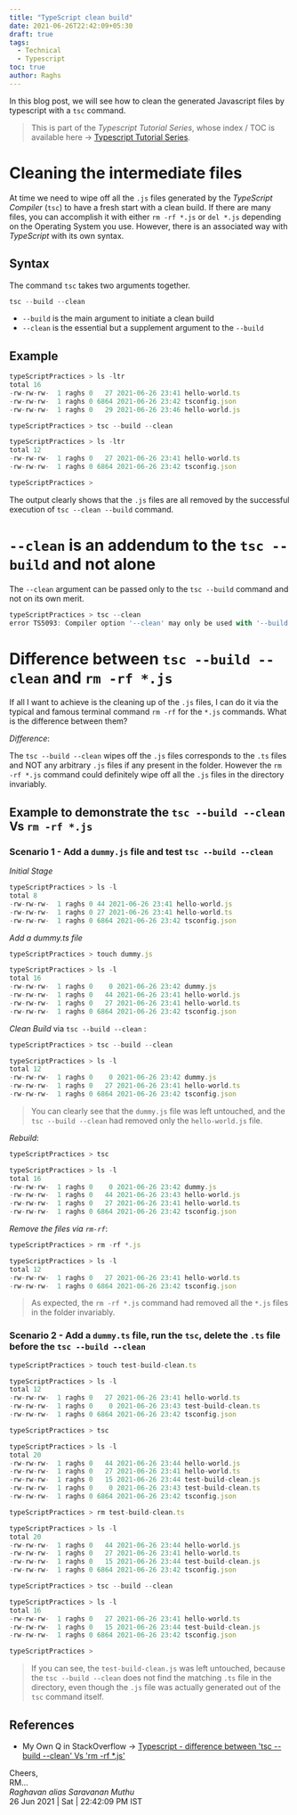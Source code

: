 ```yaml
---
title: "TypeScript clean build"
date: 2021-06-26T22:42:09+05:30
draft: true
tags:
  - Technical
  - Typescript
toc: true
author: Raghs
---
```


In this blog post, we will see how to clean the generated Javascript files by typescript with a `tsc` command.

<!--more-->

> This is part of the _Typescript Tutorial Series_, whose index / TOC is available here &rarr; [Typescript Tutorial Series](../typescript-tutorial-series/).

# Cleaning the intermediate files 

At time we need to wipe off all the `.js` files generated by the *TypeScript Compiler* (`tsc`) to have a fresh start with a clean build. If there are many files, you can accomplish it with either `rm -rf *.js` or `del *.js` depending on the Operating System you use. However, there is an associated way with *TypeScript* with its own syntax.

## Syntax

The command `tsc` takes two arguments together.

```ts
tsc --build --clean
```

* `--build` is the main argument to initiate a clean build 
* `--clean` is the essential but a supplement argument to the `--build` 

## Example 

```ts
typeScriptPractices > ls -ltr
total 16
-rw-rw-rw-  1 raghs 0   27 2021-06-26 23:41 hello-world.ts
-rw-rw-rw-  1 raghs 0 6864 2021-06-26 23:42 tsconfig.json
-rw-rw-rw-  1 raghs 0   29 2021-06-26 23:46 hello-world.js

typeScriptPractices > tsc --build --clean

typeScriptPractices > ls -ltr 
total 12
-rw-rw-rw-  1 raghs 0   27 2021-06-26 23:41 hello-world.ts
-rw-rw-rw-  1 raghs 0 6864 2021-06-26 23:42 tsconfig.json

typeScriptPractices >
```

The output clearly shows that the `.js` files are all removed by the successful execution of `tsc --clean --build` command. 

# `--clean` is an addendum to the `tsc --build` and not alone

The `--clean` argument can be passed only to the `tsc --build` command and not on its own merit. 

```ts
typeScriptPractices > tsc --clean
error TS5093: Compiler option '--clean' may only be used with '--build'.
```

# Difference between `tsc --build --clean` and `rm -rf *.js`

If all I want to achieve is the cleaning up of the `.js` files, I can do it via the typical and famous terminal command `rm -rf` for the `*.js` commands. What is the difference between them? 

*Difference*:

The `tsc --build --clean` wipes off the `.js` files corresponds to the `.ts` files and NOT any arbitrary `.js` files if any present in the folder. However the `rm -rf *.js` command could definitely wipe off all the `.js` files in the directory invariably. 

## Example to demonstrate the `tsc --build --clean` Vs `rm -rf *.js`

### Scenario 1 - Add a `dummy.js` file and test `tsc --build --clean`

*Initial Stage* 

```ts
typeScriptPractices > ls -l
total 8
-rw-rw-rw-  1 raghs 0 44 2021-06-26 23:41 hello-world.js
-rw-rw-rw-  1 raghs 0 27 2021-06-26 23:41 hello-world.ts
-rw-rw-rw-  1 raghs 0 6864 2021-06-26 23:42 tsconfig.json 
```

*Add a dummy.ts file* 
```ts
typeScriptPractices > touch dummy.js

typeScriptPractices > ls -l
total 16
-rw-rw-rw-  1 raghs 0    0 2021-06-26 23:42 dummy.js      
-rw-rw-rw-  1 raghs 0   44 2021-06-26 23:41 hello-world.js
-rw-rw-rw-  1 raghs 0   27 2021-06-26 23:41 hello-world.ts
-rw-rw-rw-  1 raghs 0 6864 2021-06-26 23:42 tsconfig.json 
```

*Clean Build* via `tsc --build --clean` :

```ts
typeScriptPractices > tsc --build --clean

typeScriptPractices > ls -l
total 12
-rw-rw-rw-  1 raghs 0    0 2021-06-26 23:42 dummy.js
-rw-rw-rw-  1 raghs 0   27 2021-06-26 23:41 hello-world.ts
-rw-rw-rw-  1 raghs 0 6864 2021-06-26 23:42 tsconfig.json
```

> You can clearly see that the `dummy.js` file was left untouched, and the `tsc --build --clean` had removed only the `hello-world.js` file. 

*Rebuild*:
```ts
typeScriptPractices > tsc

typeScriptPractices > ls -l
total 16
-rw-rw-rw-  1 raghs 0    0 2021-06-26 23:42 dummy.js
-rw-rw-rw-  1 raghs 0   44 2021-06-26 23:43 hello-world.js
-rw-rw-rw-  1 raghs 0   27 2021-06-26 23:41 hello-world.ts
-rw-rw-rw-  1 raghs 0 6864 2021-06-26 23:42 tsconfig.json
```

*Remove the files via `rm-rf`*:

```ts
typeScriptPractices > rm -rf *.js

typeScriptPractices > ls -l
total 12
-rw-rw-rw-  1 raghs 0   27 2021-06-26 23:41 hello-world.ts
-rw-rw-rw-  1 raghs 0 6864 2021-06-26 23:42 tsconfig.json
```

> As expected, the `rm -rf *.js` command had removed all the `*.js` files in the folder invariably.

### Scenario 2 - Add a `dummy.ts` file, run the `tsc`, delete the `.ts` file before the `tsc --build --clean`

```ts
typeScriptPractices > touch test-build-clean.ts

typeScriptPractices > ls -l
total 12
-rw-rw-rw-  1 raghs 0   27 2021-06-26 23:41 hello-world.ts
-rw-rw-rw-  1 raghs 0    0 2021-06-26 23:43 test-build-clean.ts
-rw-rw-rw-  1 raghs 0 6864 2021-06-26 23:42 tsconfig.json

typeScriptPractices > tsc 

typeScriptPractices > ls -l
total 20
-rw-rw-rw-  1 raghs 0   44 2021-06-26 23:44 hello-world.js
-rw-rw-rw-  1 raghs 0   27 2021-06-26 23:41 hello-world.ts
-rw-rw-rw-  1 raghs 0   15 2021-06-26 23:44 test-build-clean.js
-rw-rw-rw-  1 raghs 0    0 2021-06-26 23:43 test-build-clean.ts
-rw-rw-rw-  1 raghs 0 6864 2021-06-26 23:42 tsconfig.json

typeScriptPractices > rm test-build-clean.ts 

typeScriptPractices > ls -l
total 20
-rw-rw-rw-  1 raghs 0   44 2021-06-26 23:44 hello-world.js
-rw-rw-rw-  1 raghs 0   27 2021-06-26 23:41 hello-world.ts
-rw-rw-rw-  1 raghs 0   15 2021-06-26 23:44 test-build-clean.js
-rw-rw-rw-  1 raghs 0 6864 2021-06-26 23:42 tsconfig.json

typeScriptPractices > tsc --build --clean

typeScriptPractices > ls -l
total 16
-rw-rw-rw-  1 raghs 0   27 2021-06-26 23:41 hello-world.ts
-rw-rw-rw-  1 raghs 0   15 2021-06-26 23:44 test-build-clean.js
-rw-rw-rw-  1 raghs 0 6864 2021-06-26 23:42 tsconfig.json

typeScriptPractices >
```

> If you can see, the `test-build-clean.js` was left untouched, because the `tsc --build --clean` does not find the matching `.ts` file in the directory, even though the `.js` file was actually generated out of the `tsc` command itself. 

## References 

* My Own Q in StackOverflow &rarr; [Typescript - difference between 'tsc --build --clean' Vs 'rm -rf *.js'](https://stackoverflow.com/questions/68144771/typescript-difference-between-tsc-build-clean-vs-rm-rf-js)

Cheers,\
RM...\
_Raghavan alias Saravanan Muthu_\
26 Jun 2021 | Sat | 22:42:09 PM IST
